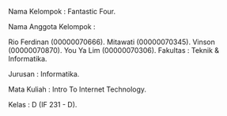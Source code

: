 Nama Kelompok : Fantastic Four.

Nama Anggota Kelompok :

Rio Ferdinan (00000070666). Mitawati (00000070345). Vinson (00000070870). You Ya Lim (00000070306). Fakultas : Teknik & Informatika.

Jurusan : Informatika.

Mata Kuliah : Intro To Internet Technology.

Kelas : D (IF 231 - D).
